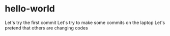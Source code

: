 # hello-world
Let's try the first commit 
Let's try to make some commits on the laptop
Let's pretend that others are changing codes 